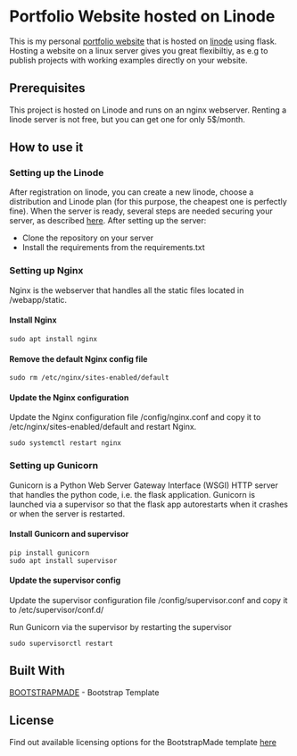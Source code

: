# Portfolio Website hosted on Linode

This is my personal [portfolio website](https://www.patrickstaehli.ch) that is hosted on [linode](www.linode.com) using flask. Hosting a website on a linux server gives you great flexibiltiy, as e.g to 
publish projects with working examples directly on your website. 

## Prerequisites

This project is hosted on Linode and runs on an nginx webserver. Renting a linode server is not free, but you can get one for only 5$/month.

## How to use it

### Setting up the Linode

After registration on linode, you can create a new linode, choose a distribution and Linode plan (for this purpose, the cheapest one is perfectly fine).
When the server is ready, several steps are needed securing your server, as described [here](https://www.linode.com/docs/guides/securing-your-server/).
After setting up the server:

- Clone the repository on your server
- Install the requirements from the requirements.txt

### Setting up Nginx
Nginx is the webserver that handles all the static files located in /webapp/static.
#### Install Nginx

	sudo apt install nginx 

#### Remove the default Nginx config file
	sudo rm /etc/nginx/sites-enabled/default

#### Update the Nginx configuration 
Update the Nginx configuration file /config/nginx.conf and copy it to /etc/nginx/sites-enabled/default and restart Nginx.

	sudo systemctl restart nginx

### Setting up Gunicorn
Gunicorn is a Python Web Server Gateway Interface (WSGI) HTTP server that handles the python code, i.e. the flask application.
Gunicorn is launched via a supervisor so that the flask app autorestarts when it crashes or when the server is restarted.

#### Install Gunicorn and supervisor
	
	pip install gunicorn
	sudo apt install supervisor
	
#### Update the supervisor config 
Update the supervisor configuration file /config/supervisor.conf and copy it to /etc/supervisor/conf.d/

Run Gunicorn via the supervisor by restarting the supervisor

	sudo supervisorctl restart
	
## Built With

[BOOTSTRAPMADE](https://bootstrapmade.com/) - Bootstrap Template

## License

Find out available licensing options for the BootstrapMade template [here](https://bootstrapmade.com/license/)

